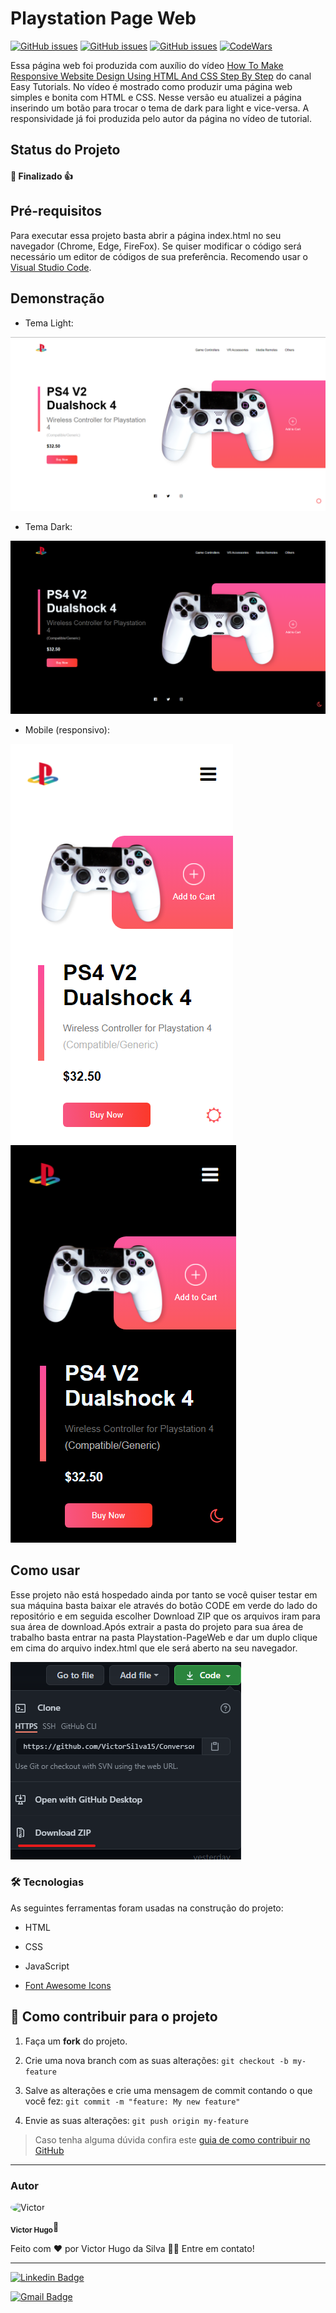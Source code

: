 # Playstation Page Web

<a href="https://developer.mozilla.org/pt-BR/docs/Web/HTML" target="blank"><img alt="GitHub issues" src="https://img.shields.io/static/v1?label=tech&message=HTML5&color=E34F26&style=for-the-badge&logo=HTML5"></a> <a href="https://developer.mozilla.org/pt-BR/docs/Web/CSS" target="blank"><img alt="GitHub issues" src="https://img.shields.io/static/v1?label=tech&message=CSS3&color=1572B6&style=for-the-badge&logo=CSS3"></a> <a href="https://developer.mozilla.org/pt-BR/docs/Web/JavaScript" target="blank"><img alt="GitHub issues" src="https://img.shields.io/static/v1?label=tech&message=JavaScript&color=F7DF1E&style=for-the-badge&logo=JavaScript"></a> <a href="https://www.codewars.com/users/Victor%20Hugo%20da%20Silva" target="blank"><img alt="CodeWars" src="https://img.shields.io/static/v1?label=Follow&message=CodeWars&color=B1361E&style=for-the-badge&logo=codewars"></a>

Essa página web foi produzida com auxílio do vídeo [How To Make Responsive Website Design Using HTML And CSS Step By Step](https://youtu.be/lAOkx2yZESY) do canal Easy Tutorials. No vídeo é mostrado como produzir uma página web simples e bonita com HTML e CSS. Nesse versão eu atualizei a página inserindo um botão para trocar o tema de dark para light e vice-versa. A responsividade já foi produzida pelo autor da página no vídeo de tutorial.

<h2>Status do Projeto</h2>

<h4> 🚀 Finalizado 👍 </h4>

<h2>Pré-requisitos</h2>

<p>Para executar essa projeto basta abrir a página index.html no seu navegador (Chrome, Edge, FireFox). Se quiser modificar o código será necessário um editor de códigos de sua preferência. Recomendo usar o <a href="https://code.visualstudio.com/download" alt="VS Code">Visual Studio Code</a>.</p>

<h2>Demonstração</h2>

- Tema Light:

<img src="./screenshots/page-light-desktop.png"  alt="light-mode-desktop"/>

- Tema Dark:

<img src="./screenshots/page-dark-desktop.png"  alt="dark-mode-desktop"/>

- Mobile (responsivo):

<img  src="./screenshots/page-light-mobile.png"  alt="light-mode-mobile"/><img  src="./screenshots/page-dark-mobile.png"  alt="dark-mode-mobile"/>

<h2>Como usar</h2>

Esse projeto não está hospedado ainda por tanto se você quiser testar em sua máquina basta baixar ele através do botão CODE em verde do lado do repositório e em seguida escolher Download ZIP que os arquivos iram para sua área de download.Após extrair a pasta do projeto para sua área de trabalho basta entrar na pasta Playstation-PageWeb e dar um duplo clique em cima do arquivo index.html que ele será aberto na seu navegador.

<img  src="./screenshots/forma-de-baixar-projeto.png"  alt="forma de baixar projeto">

### 🛠 Tecnologias

As seguintes ferramentas foram usadas na construção do projeto:

- HTML

- CSS

- JavaScript

- [Font Awesome Icons](https://fontawesome.com/v4.7/icons/)

## 💪 Como contribuir para o projeto

1. Faça um **fork** do projeto.

2. Crie uma nova branch com as suas alterações: `git checkout -b my-feature`

3. Salve as alterações e crie uma mensagem de commit contando o que você fez: `git commit -m "feature: My new feature"`

4. Envie as suas alterações: `git push origin my-feature`

> Caso tenha alguma dúvida confira este [guia de como contribuir no GitHub](./CONTRIBUTING.md)

---

### Autor

<img  style="border-radius: 50%;"  src="https://avatars.githubusercontent.com/u/70340221?v=4"  width="100px;"  alt="Victor"/>

<sub><b>Victor Hugo</b></sub>🚀

Feito com ❤️ por Victor Hugo da Silva 👋🏽 Entre em contato!

---

[![Linkedin Badge](https://img.shields.io/badge/-Victor-blue?style=flat-square&logo=Linkedin&logoColor=white&link=https://www.linkedin.com/in/tgmarinho/)](https://www.linkedin.com/in/victor-silva-9485021b2/)

[![Gmail Badge](https://img.shields.io/badge/-victor470hugo@gmail.com-c14438?style=flat-square&logo=Gmail&logoColor=white&link=mailto:tgmarinho@gmail.com)](mailto:victor470hugo@gmail.com)
